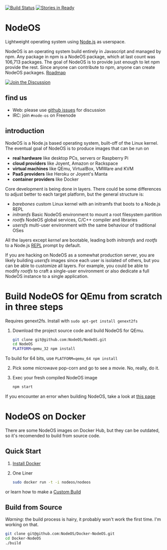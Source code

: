 [![Build Status](https://semaphoreapp.com/api/v1/projects/71d72807-779a-40d3-a8d4-523cd0a52eb3/356164/shields_badge.svg)](https://semaphoreapp.com/nodeos/nodeos)
[![Stories in Ready](https://badge.waffle.io/NodeOS/NodeOS.png?label=ready&title=Ready)](https://waffle.io/NodeOS/NodeOS)
# NodeOS

Lightweight operating system using [Node.js](http://nodejs.org) as userspace.

NodeOS is an operating system build entirely in Javascript and managed by npm. Any package in npm is a NodeOS package, which at last count was 106,713 packages. The goal of NodeOS is to provide just enough to let npm provide the rest. Since anyone can contribute to npm, anyone can create NodeOS packages.
[Roadmap](https://github.com/NodeOS/NodeOS/issues/37)

[![Join the Discussion](http://i.imgur.com/hUjSLXt.png)](https://github.com/NodeOS/NodeOS/issues)

## find us

- Web: please use [github issues](https://github.com/NodeOS/NodeOS/issues) for discussion
- IRC: join `#node-os` on Freenode

## introduction

NodeOS is a Node.js based operating system, built-off of the Linux kernel.
The eventual goal of NodeOS is to produce images that can be run on

- **real hardware** like desktop PCs, servers or Raspberry Pi
- **cloud providers** like Joyent, Amazon or Rackspace
- **virtual machines** like QEmu, VirtualBox, VMWare and KVM
- **PaaS providers** like Heroku or Joyent's Manta
- **container providers** like Docker

Core development is being done in layers. There could be some differences to
adjust better to each target platform, but the general structure is:

- *barebones* custom Linux kernel with an initramfs that boots to a Node.js REPL
- *initramfs* Basic NodeOS environment to mount a root filesystem partition
- *rootfs*    NodeOS global services, C/C++ compiler and libraries
- *usersfs*   multi-user environment with the same behaviour of traditional OSes

All the layers except *kernel* are bootable, leading both *initramfs* and
*rootfs* to a Node.js [REPL](http://nodejs.org/api/repl.html) prompt by default.

If you are hacking on NodeOS as a somewhat production server, you are likely
building *usersfs* images since each user is isolated of others, but you can be
able to customize all layers. For example, you could be able to modify *rootfs*
to craft a single-user environment or also dedicate a full NodeOS instance to a
single application.


# Build NodeOS for QEmu from scratch in three steps

Requires genext2fs. Install with `sudo apt-get install genext2fs`

1. Download the project source code and build NodeOS for QEmu.

    ```bash
    git clone git@github.com:NodeOS/NodeOS.git
    cd NodeOS
    PLATFORM=qemu_32 npm install
    ```
To build for 64 bits, use `PLATFORM=qemu_64 npm install`

2. Pick some microwave pop-corn and go to see a movie. No, really, do it.
3. Exec your fresh compiled NodeOS image

    ```bash
    npm start
    ```

If you encounter an error when building NodeOS, take a look at [this page](https://github.com/NodeOS/NodeOS/wiki/Fixing-NodeOS-Build-Errors)

# NodeOS on Docker

There are some NodeOS images on Docker Hub, but they can be outdated, so it's
recomended to build from source code.

## Quick Start

1. [Install Docker](http://docs.docker.io/en/latest/installation/)
2. One Liner

    ```bash
    sudo docker run -t -i nodeos/nodeos
    ```

or learn how to make a [Custom Build](http://node-os.com/blog/get-involved/)

## Build from Source

*Warning*: the build process is hairy, it probably won't work the first time.
I'm working on that.

```bash
git clone git@github.com:NodeOS/Docker-NodeOS.git
cd Docker-NodeOS
./build
```
